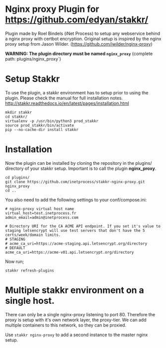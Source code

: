 # Nginx proxy Plugin for https://github.com/edyan/stakkr/
Plugin made by Roel Bindels (iNet Process) to setup any webservice behind a nginx proxy with certbot encryption. Original setup is inspired by the nginx proxy setup from Jason Wilder. (https://github.com/jwilder/nginx-proxy)

__WARNING: The plugin directory must be named `nginx_proxy`__ (complete path: plugins/nginx_proxy`)

# Setup Stakkr
To use the plugin, a stakkr environment has to setup prior to using the plugin. Please check the manual for full installation notes. http://stakkr.readthedocs.io/en/latest/pages/installation.html

```
mkdir stakkr
cd stakkr/
virtualenv -p /usr/bin/python3 prod_stakkr
source prod_stakkr/bin/activate
pip --no-cache-dir install stakkr
```

# Installation
Now the plugin can be installed by cloning the repository in the plugins/ directory of your stakkr setup. Important is to call the plugin **nginx_proxy**.
 ```
 cd plugins/
git clone https://github.com/inetprocess/stakkr-nginx-proxy.git nginx_proxy
cd ..
```

You also need to add the following settings to your conf/compose.ini:
```
# nginx-proxy virtual host name
virtual_host=test.inetprocess.fr
admin_email=admin@inetprocess.com

# Directory URI for the CA ACME API endpoint. If you set it's value to staging letsencrypt will use test servers that don't have the 5 certs/week/domain limits.
# STAGING
# acme_ca_uri=https://acme-staging.api.letsencrypt.org/directory
# DEFAULT
acme_ca_uri=https://acme-v01.api.letsencrypt.org/directory
```
Now run;
```
stakkr refresh-plugins
```

# Multiple stakkr environment on a single host.
There can only be a single nginx-proxy listening to port 80. Therefore the proxy is setup with it's own network layer, the proxy-tier. We can add multiple containers to this network, so they can be proxied.

Use `stakkr nginx-proxy` to add a second instance to the master nginx setup.
